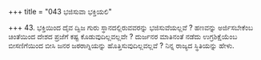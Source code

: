 +++
title = "043 ಭಜಿಸುವಾ ಭಕ್ತಿಯಲಿ"

+++
43. ಭಕ್ತಿಯಿಂದ ದೈವ ದ್ವಿಜ ಗುರು ಸ್ಥಾನದಲ್ಲಿರುವವರನ್ನು ಭಜಿಸುವೆಯಲ್ಲವೆ ? ಹಣವನ್ನು ಅರ್ಜಿಸಬೇಕೆಂಬ ಚಿಂತೆಯಿಂದ ದೇಶದ ಪ್ರಜೆಗೆ ಕಷ್ಟ ಕೊಡುವುದಿಲ್ಲವಲ್ಲವೇ ? ದುರ್ಜನರ ಮಾತಿನಂತೆ ನಡೆದು ಉಗ್ರಶಿಕ್ಷೆಯೆಂಬ ಬೀಸಣಿಗೆಯಿಂದ ಬೀಸಿ ಜನರ ಜಠರಾಗ್ನಿಯನ್ನು ಹೊತ್ತಿಸುವುದಿಲ್ಲವಲ್ಲವೆ ? ನಿನ್ನ ರಾಜ್ಯದ ಸ್ಥಿತಿಯನ್ನು ಹೇಳು.